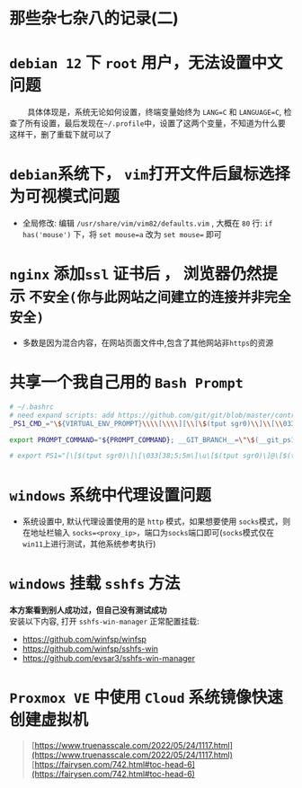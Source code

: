 # 那些杂七杂八的记录(二)


# `debian 12` 下 `root`  用户，无法设置中文问题
&emsp;&emsp; 具体体现是，系统无论如何设置，终端变量始终为 `LANG=C` 和 `LANGUAGE=C`, 检查了所有设置，最后发现在`~/.profile`中，设置了这两个变量，不知道为什么要这样干，删了重载下就可以了 

# `debian`系统下， `vim`打开文件后鼠标选择为可视模式问题  
- 全局修改: 编辑 `/usr/share/vim/vim82/defaults.vim` , 大概在 `80` 行: `if has('mouse')` 下，将 `set mouse=a` 改为 `set mouse=` 即可  

# `nginx` 添加`ssl` 证书后 ， 浏览器仍然提示 `不安全(你与此网站之间建立的连接并非完全安全)`
- 多数是因为混合内容，在网站页面文件中,包含了其他网站非`https`的资源  

# 共享一个我自己用的 `Bash Prompt`  

```bash
# ~/.bashrc 
# need expand scripts: add https://github.com/git/git/blob/master/contrib/completion/git-prompt.sh to profile.d
_PS1_CMD_="\${VIRTUAL_ENV_PROMPT}\\\\[\\\\][\\[\$(tput sgr0)\\]\\[\\033[38;5;5m\\]\\u\\[\$(tput sgr0)\\]@\\[\$(tput sgr0)\\]\\[\\033[38;5;70m\\]\\h\\[\$(tput sgr0)\\] \\W]\\[\$(tput sgr0)\\]\\[\\033[38;5;77m\\]\${__GIT_BRANCH__}\\[\\033[38;5;9m\\][\\\$?]\\[\$(tput sgr0)\\]\\\\\$ \\[\$(tput sgr0)\\]"

export PROMPT_COMMAND="${PROMPT_COMMAND}; __GIT_BRANCH__=\"\$(__git_ps1 '(%s)')\"; PS1=\"${_PS1_CMD_}\""

# export PS1="[\[$(tput sgr0)\]\[\033[38;5;5m\]\u\[$(tput sgr0)\]@\[$(tput sgr0)\]\[\033[38;5;70m\]\h\[$(tput sgr0)\] \W]\[$(tput sgr0)\]\[\033[38;5;9m\][\$?]\[$(tput sgr0)\]\\$ \[$(tput sgr0)\]"
```

# `windows` 系统中代理设置问题
- 系统设置中, 默认代理设置使用的是 `http` 模式，如果想要使用 `socks`模式，则在地址栏输入 `socks=<proxy_ip>`，端口为`socks`端口即可(`socks`模式仅在`win11`上进行测试，其他系统参考执行)  

# `windows` 挂载 `sshfs` 方法
**本方案看到别人成功过，但自己没有测试成功**  
安装以下内容, 打开 `sshfs-win-manager` 正常配置挂载:   
- https://github.com/winfsp/winfsp
- https://github.com/winfsp/sshfs-win
- https://github.com/evsar3/sshfs-win-manager

# `Proxmox VE` 中使用 `Cloud` 系统镜像快速创建虚拟机

> [https://www.truenasscale.com/2022/05/24/1117.html](https://www.truenasscale.com/2022/05/24/1117.html)  
> [https://fairysen.com/742.html#toc-head-6](https://fairysen.com/742.html#toc-head-6)  
